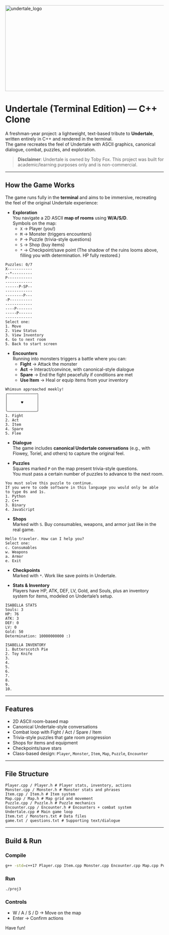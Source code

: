 <img width="1590" height="273" alt="undertale_logo" src="https://github.com/user-attachments/assets/52af0e07-5c11-4103-9b31-4bb6023ba406" />

# Undertale (Terminal Edition) — C++ Clone

A freshman-year project: a lightweight, text-based tribute to **Undertale**, written entirely in C++ and rendered in the terminal.  
The game recreates the feel of Undertale with ASCII graphics, canonical dialogue, combat, puzzles, and exploration.

> **Disclaimer**: Undertale is owned by Toby Fox. This project was built for academic/learning purposes only and is non-commercial.

---

## How the Game Works

The game runs fully in the **terminal** and aims to be immersive, recreating the feel of the original Undertale experience:

- **Exploration**  
  You navigate a 2D ASCII **map of rooms** using **W/A/S/D**.  
  Symbols on the map:
  - `X` → Player (you!)
  - `M` → Monster (triggers encounters)  
  - `P` → Puzzle (trivia-style questions)  
  - `S` → Shop (buy items)  
  - `*` → Checkpoint/save point (The shadow of the ruins looms above, filling you with determination. HP fully restored.) 

```
Puzzles: 0/7
X-----------
--*---------
P-----------
------------
------P-SP--
------------
--------P---
-P----------
------------
----P-------
-----P------
------------
Select one:
1. Move
2. View Status
3. View Inventory
4. Go to next room
5. Back to start screen
```

- **Encounters**  
  Running into monsters triggers a battle where you can:
  - **Fight** → Attack the monster
  - **Act** → Interact/convince, with canonical-style dialogue
  - **Spare** → End the fight peacefully if conditions are met
  - **Use Item** → Heal or equip items from your inventory  

```
Whimsun approached meekly!
╭―――――――――――――╮
│             │
│      ♥      │
│             │
╰―――――――――――――╯
1. Fight
2. Act
3. Item
4. Spare
5. Flee
```

- **Dialogue**  
  The game includes **canonical Undertale conversations** (e.g., with Flowey, Toriel, and others) to capture the original feel.

- **Puzzles**  
  Squares marked `P` on the map present trivia-style questions.  
  You must pass a certain number of puzzles to advance to the next room.

```
You must solve this puzzle to continue.
If you were to code software in this language you would only be able to type 0s and 1s.
1. Python
2. C++
3. Binary
4. JavaScript
```

- **Shops**  
  Marked with `S`. Buy consumables, weapons, and armor just like in the real game.

```
Hello traveler. How can I help you?
Select one:
c. Consumables
w. Weapons
a. Armor
e. Exit
```

- **Checkpoints**  
  Marked with `*`. Work like save points in Undertale.

- **Stats & Inventory**  
  Players have HP, ATK, DEF, LV, Gold, and Souls, plus an inventory system for items, modeled on Undertale’s setup.

```
ISABELLA STATS
Souls: 3
HP: 76
ATK: 3
DEF: 0
LV: 0
Gold: 50
Determination: 10000000000 :)
```

```
ISABELLA INVENTORY
1. Butterscotch Pie
2. Toy Knife
3. 
4. 
5. 
6. 
7. 
8. 
9. 
10. 
```

---

## Features
- 2D ASCII room-based map
- Canonical Undertale-style conversations
- Combat loop with Fight / Act / Spare / Item
- Trivia-style puzzles that gate room progression
- Shops for items and equipment
- Checkpoints/save stars
- Class-based design: `Player`, `Monster`, `Item`, `Map`, `Puzzle`, `Encounter`

---

## File Structure
```
Player.cpp / Player.h # Player stats, inventory, actions
Monster.cpp / Monster.h # Monster stats and phrases
Item.cpp / Item.h # Item system
Map.cpp / Map.h # Map grid and movement
Puzzle.cpp / Puzzle.h # Puzzle mechanics
Encounter.cpp / Encounter.h # Encounters + combat system
Undertale.cpp # Main game loop
Item.txt / Monsters.txt # Data files
game.txt / questions.txt # Supporting text/dialogue
```

---

## Build & Run

### Compile
```bash
g++ -std=c++17 Player.cpp Item.cpp Monster.cpp Encounter.cpp Map.cpp Puzzle.cpp Undertale.cpp -o proj3
```

### Run
```bash
./proj3
```

### Controls
- W / A / S / D → Move on the map
- Enter → Confirm actions

Have fun! 
